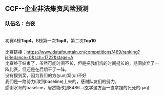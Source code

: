 ## CCF--企业非法集资风险预测
### 队伍名：白夜
<br>初赛A榜**Top4**，B榜第一次**Top8**，第二次**Top10**
<br>
<br>比赛链接：https://www.datafountain.cn/competitions/469/ranking?isRedance=0&sch=1722&stage=A
<br>比赛终于结束了，虽然可能时间不长，但是把我们坑的时间挺长的，期间放弃了一阵比赛，但还是在后期干了一阵。
<br>没有摸到奖，因为我们的方(yun)案(qi)不好
<br>我们是一路努力(改到baseline)上来的，感谢队友们的努力。
<br>感谢水哥的baseline，居然能改到8486...(玄学这方面一直拿捏的死死的qaq)
